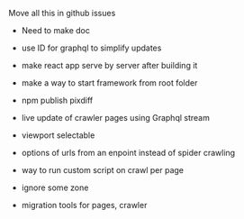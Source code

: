 Move all this in github issues

- Need to make doc
- use ID for graphql to simplify updates
- make react app serve by server after building it
- make a way to start framework from root folder
- npm publish pixdiff

- live update of crawler pages using Graphql stream

- viewport selectable
- options of urls from an enpoint instead of spider crawling
- way to run custom script on crawl per page
- ignore some zone


- migration tools for pages, crawler
